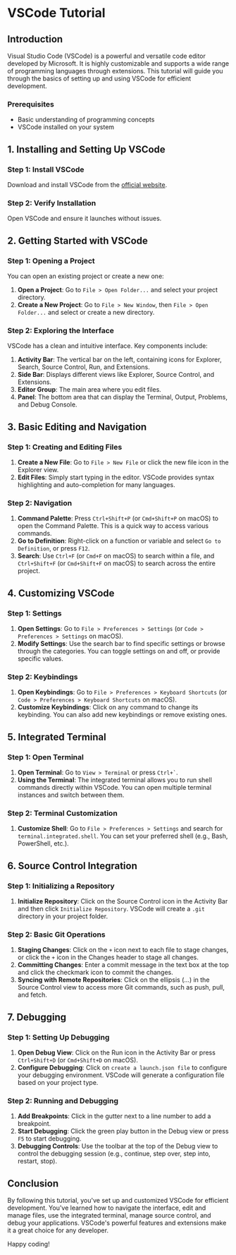 # VSCode Tutorial

## Introduction

Visual Studio Code (VSCode) is a powerful and versatile code editor developed by Microsoft. It is highly customizable and supports a wide range of programming languages through extensions. This tutorial will guide you through the basics of setting up and using VSCode for efficient development.

### Prerequisites
- Basic understanding of programming concepts
- VSCode installed on your system

## 1. Installing and Setting Up VSCode

### Step 1: Install VSCode
Download and install VSCode from the [official website](https://code.visualstudio.com/).

### Step 2: Verify Installation
Open VSCode and ensure it launches without issues.

## 2. Getting Started with VSCode

### Step 1: Opening a Project
You can open an existing project or create a new one:

1. **Open a Project**: Go to `File > Open Folder...` and select your project directory.
2. **Create a New Project**: Go to `File > New Window`, then `File > Open Folder...` and select or create a new directory.

### Step 2: Exploring the Interface
VSCode has a clean and intuitive interface. Key components include:

1. **Activity Bar**: The vertical bar on the left, containing icons for Explorer, Search, Source Control, Run, and Extensions.
2. **Side Bar**: Displays different views like Explorer, Source Control, and Extensions.
3. **Editor Group**: The main area where you edit files.
4. **Panel**: The bottom area that can display the Terminal, Output, Problems, and Debug Console.

## 3. Basic Editing and Navigation

### Step 1: Creating and Editing Files
1. **Create a New File**: Go to `File > New File` or click the new file icon in the Explorer view.
2. **Edit Files**: Simply start typing in the editor. VSCode provides syntax highlighting and auto-completion for many languages.

### Step 2: Navigation
1. **Command Palette**: Press `Ctrl+Shift+P` (or `Cmd+Shift+P` on macOS) to open the Command Palette. This is a quick way to access various commands.
2. **Go to Definition**: Right-click on a function or variable and select `Go to Definition`, or press `F12`.
3. **Search**: Use `Ctrl+F` (or `Cmd+F` on macOS) to search within a file, and `Ctrl+Shift+F` (or `Cmd+Shift+F` on macOS) to search across the entire project.

## 4. Customizing VSCode

### Step 1: Settings
1. **Open Settings**: Go to `File > Preferences > Settings` (or `Code > Preferences > Settings` on macOS).
2. **Modify Settings**: Use the search bar to find specific settings or browse through the categories. You can toggle settings on and off, or provide specific values.

### Step 2: Keybindings
1. **Open Keybindings**: Go to `File > Preferences > Keyboard Shortcuts` (or `Code > Preferences > Keyboard Shortcuts` on macOS).
2. **Customize Keybindings**: Click on any command to change its keybinding. You can also add new keybindings or remove existing ones.

## 5. Integrated Terminal

### Step 1: Open Terminal
1. **Open Terminal**: Go to `View > Terminal` or press `` Ctrl+` ``.
2. **Using the Terminal**: The integrated terminal allows you to run shell commands directly within VSCode. You can open multiple terminal instances and switch between them.

### Step 2: Terminal Customization
1. **Customize Shell**: Go to `File > Preferences > Settings` and search for `terminal.integrated.shell`. You can set your preferred shell (e.g., Bash, PowerShell, etc.).

## 6. Source Control Integration

### Step 1: Initializing a Repository
1. **Initialize Repository**: Click on the Source Control icon in the Activity Bar and then click `Initialize Repository`. VSCode will create a `.git` directory in your project folder.

### Step 2: Basic Git Operations
1. **Staging Changes**: Click on the `+` icon next to each file to stage changes, or click the `+` icon in the Changes header to stage all changes.
2. **Committing Changes**: Enter a commit message in the text box at the top and click the checkmark icon to commit the changes.
3. **Syncing with Remote Repositories**: Click on the ellipsis (...) in the Source Control view to access more Git commands, such as push, pull, and fetch.

## 7. Debugging

### Step 1: Setting Up Debugging
1. **Open Debug View**: Click on the Run icon in the Activity Bar or press `Ctrl+Shift+D` (or `Cmd+Shift+D` on macOS).
2. **Configure Debugging**: Click on `create a launch.json file` to configure your debugging environment. VSCode will generate a configuration file based on your project type.

### Step 2: Running and Debugging
1. **Add Breakpoints**: Click in the gutter next to a line number to add a breakpoint.
2. **Start Debugging**: Click the green play button in the Debug view or press `F5` to start debugging.
3. **Debugging Controls**: Use the toolbar at the top of the Debug view to control the debugging session (e.g., continue, step over, step into, restart, stop).

## Conclusion

By following this tutorial, you've set up and customized VSCode for efficient development. You've learned how to navigate the interface, edit and manage files, use the integrated terminal, manage source control, and debug your applications. VSCode's powerful features and extensions make it a great choice for any developer.

Happy coding!